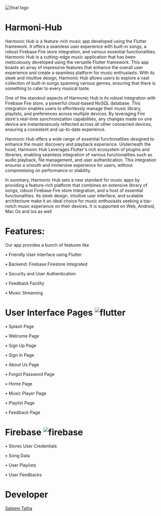 ![final logo](https://github.com/Saleem-Talha/Saleem-Talha/assets/121040503/97fbc0a6-9ac3-4c8c-8d5c-5edb08463f8d)

# Harmoni-Hub
 Harmonic Hub is a feature-rich music app developed using the Flutter framework. It offers a seamless user experience with built-in songs, a robust Firebase Fire store integration, and various essential functionalities. 
Harmonic Hub is a cutting-edge music application that has been meticulously developed using the versatile Flutter framework. This app boasts an array of impressive features that enhance the overall user experience and create a seamless platform for music enthusiasts. With its sleek and intuitive design, Harmonic Hub allows users to explore a vast collection of built-in songs spanning various genres, ensuring that there is something to cater to every musical taste.

One of the standout aspects of Harmonic Hub is its robust integration with Firebase Fire store, a powerful cloud-based NoSQL database. This integration enables users to effortlessly manage their music library, playlists, and preferences across multiple devices. By leveraging Fire store's real-time synchronization capabilities, any changes made on one device are instantaneously reflected across all other connected devices, ensuring a consistent and up-to-date experience.

Harmonic Hub offers a wide range of essential functionalities designed to enhance the music discovery and playback experience. Underneath the hood, Harmonic Hub Leverages Flutter's rich ecosystem of plugins and libraries, enabling seamless integration of various functionalities such as audio playback, file management, and user authentication. This integration ensures a smooth and immersive experience for users, without compromising on performance or stability.

In summary, Harmonic Hub sets a new standard for music apps by providing a feature-rich platform that combines an extensive library of songs, robust Firebase Fire store integration, and a host of essential functionalities. Its sleek design, intuitive user interface, and scalable architecture make it an ideal choice for music enthusiasts seeking a top-notch music experience on their devices. It is supported on Web, Android, Mac Os and Ios as well


# Features:
  Our app provides a bunch of features like           

•	Friendly User Interface using Flutter

•	Backend: Firebase Firestore Integrated
              
•	Security and User Authentication

•	Feedback Facility 

•	Music Streaming

# User Interface Pages  ![flutter](https://github.com/Saleem-Talha/Saleem-Talha/assets/121040503/b15d9538-9caf-48ea-ac94-ed1c907e604d) 
•	Splash Page

•	Welcome Page

•	Sign Up Page

•	Sign In Page

•	About Us Page

•	Forgot Password Page

•	Home Page

•	Music Player Page

•	Playlist Page

•	Feedback Page

# Firebase  ![firebase](https://github.com/Saleem-Talha/Saleem-Talha/assets/121040503/f819d9c6-64c5-48cd-a383-64902bfd4063)

•	Stores User Credentials

•	Song Data

•	User Playlists

•	User Feedbacks

# Developer

  [Saleem Talha](https://mail.google.com/mail/u/0/#inbox?compose=GTvVlcSKhcBvzTMFXqQSFLsWHJzhKjzFjgQLzZcGHzqNjrnhFLbtNwpRHCNMLQllFBdnKvDkWQwxK) 
